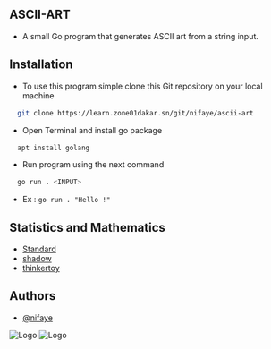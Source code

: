 ## ASCII-ART

*  A small Go program that generates ASCII art from a string input. 


## Installation

 - To use this program simple clone this Git repository on your local machine

```bash
  git clone https://learn.zone01dakar.sn/git/nifaye/ascii-art
```
-  Open Terminal and install go package
```bash
  apt install golang
```
-  Run program using the next command
```bash
  go run . <INPUT>
```
- Ex : ```go run . "Hello !"```

## Statistics and Mathematics

 - [Standard](https://en.wikipedia.org/wiki/Average)
 - [shadow](https://en.wikipedia.org/wiki/Median)
 - [thinkertoy](https://en.wikipedia.org/wiki/Variance)

## Authors

- [@nifaye](https://learn.zone01dakar.sn/git/nifaye)


![Logo](https://go.dev/images/go-logo-white.svg)
![Logo](<img src="nixa.png" width="50">)
